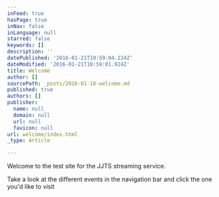 ```yaml
---
inFeed: true
hasPage: true
inNav: false
inLanguage: null
starred: false
keywords: []
description: ''
datePublished: '2016-01-21T10:59:04.224Z'
dateModified: '2016-01-21T10:59:01.924Z'
title: Welcome
author: []
sourcePath: _posts/2016-01-18-welcome.md
published: true
authors: []
publisher:
  name: null
  domain: null
  url: null
  favicon: null
url: welcome/index.html
_type: Article

---
```

Welcome to the test site for the JJTS streaming service.

Take a look at the different events in the navigation bar and click the one you'd like to visit